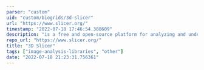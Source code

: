 ```yaml
---
parser: "custom"
uid: "custom/biogrids/3d-slicer"
url: "https://www.slicer.org/"
timestamp: "2022-07-18 17:46:54.388609"
description: "is a free and open-source platform for analyzing and understanding medical image data."
repo_url: "https://www.slicer.org/"
title: "3D Slicer"
tags: ["image-analysis-libraries", "other"]
date: "2022-07-18 21:23:31.756361"
---
```

